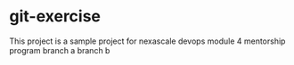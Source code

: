 # git-exercise
This project is a sample project for nexascale devops module 4 mentorship program
branch a
branch b